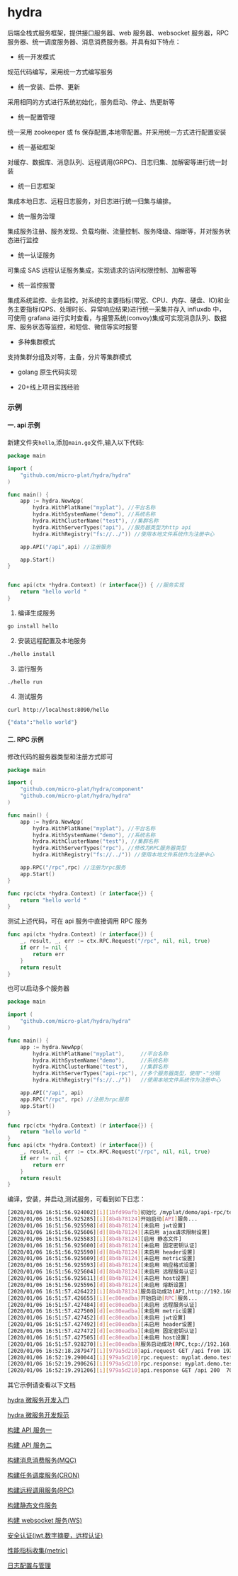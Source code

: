 # hydra

后端全栈式服务框架，提供接口服务器、web 服务器、websocket 服务器，RPC 服务器、统一调度服务器、消息消费服务器。并具有如下特点：

- 统一开发模式

规范代码编写，采用统一方式编写服务

- 统一安装、启停、更新

采用相同的方式进行系统初始化，服务启动、停止、热更新等

- 统一配置管理

统一采用 zookeeper 或 fs 保存配置,本地零配置。并采用统一方式进行配置安装

- 统一基础框架

对缓存、数据库、消息队列、远程调用(GRPC)、日志归集、加解密等进行统一封装

- 统一日志框架

集成本地日志、远程日志服务，对日志进行统一归集与编排。

- 统一服务治理

集成服务注册、服务发现、负载均衡、流量控制、服务降级、熔断等，并对服务状态进行监控

- 统一认证服务

可集成 SAS 远程认证服务集成，实现请求的访问权限控制、加解密等

- 统一监控报警

集成系统监控、业务监控。对系统的主要指标(带宽、CPU、内存、硬盘、IO)和业务主要指标(QPS、处理时长、异常响应结果)进行统一采集并存入 influxdb 中，可使用 grafana 进行实时查看，与报警系统(convoy)集成可实现消息队列、数据库、服务状态等监控，和短信、微信等实时报警

- 多种集群模式

支持集群分组及对等，主备，分⽚等集群模式

- golang 原生代码实现

- 20+线上项目实践经验

### 示例

#### 一. api 示例

新建文件夹`hello`,添加`main.go`文件,输入以下代码:

```go
package main

import (
	"github.com/micro-plat/hydra/hydra"
)

func main() {
	app := hydra.NewApp(
		hydra.WithPlatName("myplat"), //平台名称
		hydra.WithSystemName("demo"), //系统名称
		hydra.WithClusterName("test"), //集群名称
		hydra.WithServerTypes("api"), //服务器类型为http api
		hydra.WithRegistry("fs://../")) //使用本地文件系统作为注册中心

	app.API("/api",api) //注册服务

	app.Start()
}


func api(ctx *hydra.Context) (r interface{}) { //服务实现
	return "hello world "
}
```

1. 编译生成服务

```sh
go install hello

```

2. 安装远程配置及本地服务

```sh
./hello install
```

3.  运行服务

```sh
./hello run
```

4.  测试服务

```sh
curl http://localhost:8090/hello

{"data":"hello world"}
```

#### 二. RPC 示例

修改代码的服务器类型和注册方式即可

```go
package main

import (
	"github.com/micro-plat/hydra/component"
	"github.com/micro-plat/hydra/hydra"
)

func main() {
	app := hydra.NewApp(
		hydra.WithPlatName("myplat"), //平台名称
		hydra.WithSystemName("demo"), //系统名称
		hydra.WithClusterName("test"), //集群名称
		hydra.WithServerTypes("rpc"), //修改为RPC服务器类型
		hydra.WithRegistry("fs://../")) //使用本地文件系统作为注册中心

	app.RPC("/rpc",rpc) //注册为rpc服务
	app.Start()
}

func rpc(ctx *hydra.Context) (r interface{}) {
	return "hello world "
}
```

测试上述代码，可在 api 服务中直接调用 RPC 服务

```go
func api(ctx *hydra.Context) (r interface{}) {
	_, result, _, err := ctx.RPC.Request("/rpc", nil, nil, true)
	if err != nil {
		return err
	}
	return result
}

```

也可以启动多个服务器

```go
package main

import (
	"github.com/micro-plat/hydra/hydra"
)

func main() {
	app := hydra.NewApp(
		hydra.WithPlatName("myplat"),     //平台名称
		hydra.WithSystemName("demo"),     //系统名称
		hydra.WithClusterName("test"),    //集群名称
		hydra.WithServerTypes("api-rpc"), //多个服务器类型，使用"-"分隔
		hydra.WithRegistry("fs://../"))   //使用本地文件系统作为注册中心

	app.API("/api", api)
	app.RPC("/rpc", rpc) //注册为rpc服务
	app.Start()
}

func rpc(ctx *hydra.Context) (r interface{}) {
	return "hello world "
}
func api(ctx *hydra.Context) (r interface{}) {
	_, result, _, err := ctx.RPC.Request("/rpc", nil, nil, true)
	if err != nil {
		return err
	}
	return result
}

```

编译，安装，并启动,测试服务，可看到如下日志：

```sh
[2020/01/06 16:51:56.924002][i][1bfd99afb]初始化 /myplat/demo/api-rpc/test
[2020/01/06 16:51:56.925285][i][8b4b78124]开始启动[API]服务...
[2020/01/06 16:51:56.925598][d][8b4b78124][未启用 jwt设置]
[2020/01/06 16:51:56.925606][d][8b4b78124][未启用 ajax请求限制设置]
[2020/01/06 16:51:56.925583][i][8b4b78124][启用 静态文件]
[2020/01/06 16:51:56.925600][d][8b4b78124][未启用 固定密钥认证]
[2020/01/06 16:51:56.925590][d][8b4b78124][未启用 header设置]
[2020/01/06 16:51:56.925609][d][8b4b78124][未启用 metric设置]
[2020/01/06 16:51:56.925593][d][8b4b78124][未启用 响应格式设置]
[2020/01/06 16:51:56.925604][d][8b4b78124][未启用 远程服务认证]
[2020/01/06 16:51:56.925611][d][8b4b78124][未启用 host设置]
[2020/01/06 16:51:56.925596][d][8b4b78124][未启用 熔断设置]
[2020/01/06 16:51:57.426422][i][8b4b78124]服务启动成功(API,http://192.168.4.121:8090,1)
[2020/01/06 16:51:57.426655][i][ec80eadba]开始启动[RPC]服务...
[2020/01/06 16:51:57.427484][d][ec80eadba][未启用 远程服务认证]
[2020/01/06 16:51:57.427500][d][ec80eadba][未启用 metric设置]
[2020/01/06 16:51:57.427452][d][ec80eadba][未启用 jwt设置]
[2020/01/06 16:51:57.427492][d][ec80eadba][未启用 header设置]
[2020/01/06 16:51:57.427472][d][ec80eadba][未启用 固定密钥认证]
[2020/01/06 16:51:57.427505][d][ec80eadba][未启用 host设置]
[2020/01/06 16:51:57.928270][i][ec80eadba]服务启动成功(RPC,tcp://192.168.4.121:8081,1)
[2020/01/06 16:52:18.287947][i][979a5d210]api.request GET /api from 192.168.4.121
[2020/01/06 16:52:19.290044][i][979a5d210]rpc.request: myplat.demo.test GET /rpc from
[2020/01/06 16:52:19.290626][i][979a5d210]rpc.response: myplat.demo.test GET /rpc 200  644.078µs
[2020/01/06 16:52:19.291206][i][979a5d210]api.response GET /api 200  700.644µs

```

其它示例请查看以下文档

[hydra 微服务开发入门](https://github.com/micro-plat/hydra/tree/master/docs/getting-started_00.md)

[hydra 微服务开发规范](https://github.com/micro-plat/hydra/tree/master/docs/getting-started_01.md)

[构建 API 服务一](https://github.com/micro-plat/hydra/tree/master/docs/getting-started_api_01.md)

[构建 API 服务二](https://github.com/micro-plat/hydra/tree/master/docs/getting-started_api_02.md)

[构建消息消费服务(MQC)](https://github.com/micro-plat/hydra/tree/master/docs/getting-started_mqc_01.md)

[构建任务调度服务(CRON)](https://github.com/micro-plat/hydra/tree/master/docs/getting-started_cron_01.md)

[构建远程调用服务(RPC)](https://github.com/micro-plat/hydra/tree/master/docs/getting-started_rpc_01.md)

[构建静态文件服务](https://github.com/micro-plat/hydra/tree/master/docs/getting-started_static_01.md)

[构建 websocket 服务(WS)](https://github.com/micro-plat/hydra/tree/master/docs/getting-started_ws_01.md)

[安全认证(jwt,数字摘要，远程认证)](https://github.com/micro-plat/hydra/tree/master/docs/getting-started_sec_01.md)

[性能指标收集(metric)](https://github.com/micro-plat/hydra/tree/master/docs/getting-started_metric_01.md)

[日志配置与管理](https://github.com/micro-plat/hydra/tree/master/docs/getting-started_log_01.md)

